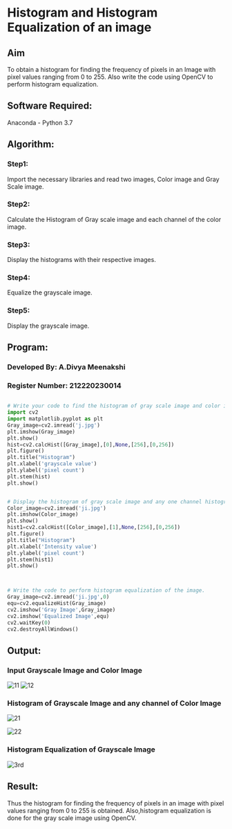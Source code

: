 # Histogram and Histogram Equalization of an image
## Aim
To obtain a histogram for finding the frequency of pixels in an Image with pixel values ranging from 0 to 255. Also write the code using OpenCV to perform histogram equalization.

## Software Required:
Anaconda - Python 3.7

## Algorithm:
### Step1:
Import the necessary libraries and read two images, Color image and Gray Scale image.

### Step2:
Calculate the Histogram of Gray scale image and each channel of the color image.

### Step3:
Display the histograms with their respective images.

### Step4:
Equalize the grayscale image.

### Step5:
Display the grayscale image.

## Program:
### Developed By: A.Divya Meenakshi
### Register Number: 212220230014
```python

# Write your code to find the histogram of gray scale image and color image channels.
import cv2
import matplotlib.pyplot as plt
Gray_image=cv2.imread('j.jpg')
plt.imshow(Gray_image)
plt.show()
hist=cv2.calcHist([Gray_image],[0],None,[256],[0,256])
plt.figure()
plt.title("Histogram")
plt.xlabel('grayscale value')
plt.ylabel('pixel count')
plt.stem(hist)
plt.show()


# Display the histogram of gray scale image and any one channel histogram from color image
Color_image=cv2.imread('ji.jpg')
plt.imshow(Color_image)
plt.show()
hist1=cv2.calcHist([Color_image],[1],None,[256],[0,256])
plt.figure()
plt.title("Histogram")
plt.xlabel('Intensity value')
plt.ylabel('pixel count')
plt.stem(hist1)
plt.show()



# Write the code to perform histogram equalization of the image. 
Gray_image=cv2.imread('ji.jpg',0)
equ=cv2.equalizeHist(Gray_image)
cv2.imshow('Gray Image',Gray_image)
cv2.imshow('Equalized Image',equ)
cv2.waitKey(0)
cv2.destroyAllWindows()

```



## Output:
### Input Grayscale Image and Color Image
![11](https://user-images.githubusercontent.com/75235402/164978192-923bddc4-275e-49e1-8700-cdd03828e24b.jpg)
![12](https://user-images.githubusercontent.com/75235402/164978196-f6a75f35-62f3-4757-9ae0-da5e53ee1f49.jpg)


### Histogram of Grayscale Image and any channel of Color Image
![21](https://user-images.githubusercontent.com/75235402/164978199-d54b9df7-3970-48e3-9cd2-dd66dbc7d7c9.jpg)

![22](https://user-images.githubusercontent.com/75235402/164978209-86daea20-6ff1-4cf3-b5a4-09c7bb0a11bc.jpg)


### Histogram Equalization of Grayscale Image
![3rd](https://user-images.githubusercontent.com/75235402/164978213-cacb356b-0755-4ed3-9d0e-2448faf6f27d.jpg)

## Result: 
Thus the histogram for finding the frequency of pixels in an image with pixel values ranging from 0 to 255 is obtained. Also,histogram equalization is done for the gray scale image using OpenCV.
